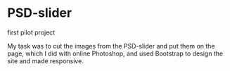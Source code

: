 # PSD-slider
first pilot project

My task was to cut the images from the PSD-slider and put them on the page, which I did with online Photoshop, and used Bootstrap to design the site and
made responsive.

